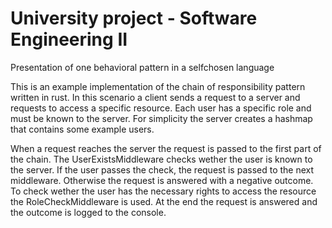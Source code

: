 # University project - Software Engineering II
Presentation of one behavioral pattern in a selfchosen language

This is an example implementation of the chain of responsibility pattern written in rust. In this scenario a client sends a request to a server and requests to access a specific resource. Each user has a specific role and must be known to the server. For simplicity the server creates a hashmap that contains some example users. 

When a request reaches the server the request is passed to the first part of the chain. The UserExistsMiddleware checks wether the user is known to the server. If the user passes the check, the request is passed to the next middleware. Otherwise the request is answered with a negative outcome. To check wether the user has the necessary rights to access the resource the RoleCheckMiddleware is used. At the end the request is answered and the outcome is logged to the console. 
